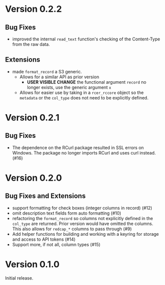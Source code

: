 # Version 0.2.2

## Bug Fixes

* improved the internal `read_text` function's checking of the Content-Type from
  the raw data.

## Extensions

* made `format_record` a S3 generic.
  * Allows for a similar API as prior version
    * __USER VISIBLE CHANGE__  the functional argument `record` no longer
      exists, use the generic argument `x`
  * Allows for easier use by taking in a `rcer_rccore` object so the `metadata`
    or the `col_type` does not need to be explicitly defined.

# Version 0.2.1

## Bug Fixes

* The dependence on the RCurl package resulted in SSL errors on Windows.  The
  package no longer imports RCurl and uses curl instead.  (#16)

# Version 0.2.0

## Bug Fixes and Extensions

* support formatting for check boxes (integer columns in record) (#12)
* omit description text fields form auto formatting (#10)
* refactoring the `format_record` so columns not explicitly defined in the
  `col_type` are returned.  Prior version would have omitted the columns.  This
  also allows for `redcap_*` columns to pass through (#9)
* Add helper functions for building and working with a keyring for storage and
  access to API tokens (#14)
* Support more, if not all, column types (#15)

# Version 0.1.0
Initial release.
